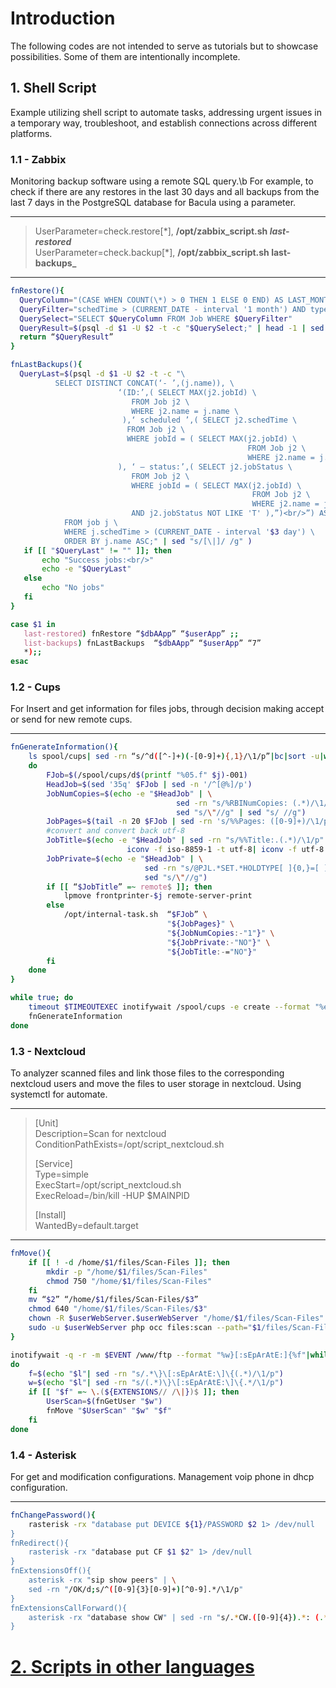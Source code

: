 # Introduction
The following codes are not intended to serve as tutorials but to showcase possibilities. Some of them are intentionally incomplete.

## 1. Shell Script

Example utilizing shell script to automate tasks, addressing urgent issues in a temporary way, troubleshoot, and establish connections across different platforms.

### 1.1 - Zabbix
Monitoring backup software using a remote SQL query.\b 
For example, to check if there are any restores in the last 30 days and all backups from the last 7 days in the PostgreSQL database for Bacula using a parameter.

- - -
> UserParameter=check.restore[\*], **/opt/zabbix_script.sh  _last-restored_**  
> UserParameter=check.backup[\*], **/opt/zabbix_script.sh  last-backups_**
- - -
 ~~~bash  
 fnRestore(){
   QueryColumn="(CASE WHEN COUNT(\*) > 0 THEN 1 ELSE 0 END) AS LAST_MONTH_RESTORE"  
   QueryFilter="schedTime > (CURRENT_DATE - interval '1 month') AND type = 'R'"  
   QuerySelect="SELECT $QueryColumn FROM Job WHERE $QueryFilter"  
   QueryResult=$(psql -d $1 -U $2 -t -c "$QuerySelect;" | head -1 | sed "s/ //g")  
   return “$QueryResult”  
}  
 
fnLastBackups(){  
   QueryLast=$(psql -d $1 -U $2 -t -c "\  
           SELECT DISTINCT CONCAT(‘- ’,(j.name)), \  
                         ‘(ID:’,( SELECT MAX(j2.jobId) \  
                            FROM Job j2 \  
                            WHERE j2.name = j.name \  
                          ),‘ scheduled ’,( SELECT j2.schedTime \  
                           FROM Job j2 \  
                           WHERE jobId = ( SELECT MAX(j2.jobId) \  
                                                      FROM Job j2 \  
                                                      WHERE j2.name = j.name ) \  
                         ), ‘ – status:’,( SELECT j2.jobStatus \  
                            FROM Job j2 \  
                            WHERE jobId = ( SELECT MAX(j2.jobId) \  
                                                       FROM Job j2 \  
                                                       WHERE j2.name = j.name ) \  
                            AND j2.jobStatus NOT LIKE 'T' ),”)<br/>”) AS "LastJobs" \  
             FROM job j \  
             WHERE j.schedTime > (CURRENT_DATE - interval '$3 day') \  
             ORDER BY j.name ASC;" | sed "s/[\|]/ /g" )  
    if [[ "$QueryLast" != "" ]]; then  
        echo "Success jobs:<br/>"  
        echo -e "$QueryLast"  
    else  
        echo "No jobs"  
    fi  
}  

case $1 in
    last-restored) fnRestore “$dbAApp” “$userApp” ;;
    list-backups) fnLastBackups  “$dbAApp” “$userApp” “7”
    *);;
esac
~~~


### 1.2 - Cups
For Insert and get information for files jobs, through decision making accept or send for new remote cups.
- - -
~~~bash
fnGenerateInformation(){
    ls spool/cups| sed -rn “s/^d([^-]+)(-[0-9]+){,1}/\1/p”|bc|sort -u|while read j;
    do
        FJob=$(/spool/cups/d$(printf "%05.f" $j)-001)
        HeadJob=$(sed '35q' $FJob | sed -n '/^[@%]/p')
        JobNumCopies=$(echo -e "$HeadJob" | \
                                     sed -rn "s/%RBINumCopies: (.*)/\1/p" | \
                                     sed "s/\"//g" | sed "s/ //g")
        JobPages=$(tail -n 20 $FJob | sed -rn 's/%%Pages: ([0-9]+)/\1/p')
        #convert and convert back utf-8
        JobTitle=$(echo -e "$HeadJob" | sed -rn "s/%%Title:.(.*)/\1/p" | \
                          iconv -f iso-8859-1 -t utf-8| iconv -f utf-8 -t iso-8859-1)
        JobPrivate=$(echo -e "$HeadJob" | \
                              sed -rn "s/@PJL.*SET.*HOLDTYPE[ ]{0,}=[ ]{0,}(.*)/\1/p" | \
                              sed "s/\"//g")
        if [[ “$JobTitle” =~ remote$ ]]; then
            lpmove frontprinter-$j remote-server-print
        else
            /opt/internal-task.sh  “$FJob” \
                                   "${JobPages}" \
                                   "${JobNumCopies:-"1"}" \
                                   "${JobPrivate:-"NO"}" \
                                   "${JobTitle:-="NO"}"
        fi
    done
}

while true; do
    timeout $TIMEOUTEXEC inotifywait /spool/cups -e create --format "%e" 1>/dev/null 2>&1
    fnGenerateInformation
done

~~~

### 1.3 - Nextcloud
To analyzer scanned files and link those files to the corresponding nextcloud users and move the files to user storage in nextcloud. Using systemctl for automate.
- - - 
> [Unit]  
> Description=Scan for nextcloud  
> ConditionPathExists=/opt/script_nextcloud.sh  
>   
> [Service]  
> Type=simple  
> ExecStart=/opt/script_nextcloud.sh  
> ExecReload=/bin/kill -HUP $MAINPID  
>   
> [Install]  
> WantedBy=default.target  
- - -
~~~bash
fnMove(){
    if [[ ! -d /home/$1/files/Scan-Files ]]; then
        mkdir -p "/home/$1/files/Scan-Files"
        chmod 750 "/home/$1/files/Scan-Files"
    fi
    mv “$2” “/home/$1/files/Scan-Files/$3”
    chmod 640 "/home/$1/files/Scan-Files/$3"
    chown -R $userWebServer.$userWebServer "/home/$1/files/Scan-Files"
    sudo -u $userWebServer php occ files:scan --path="$1/files/Scan-Files"
}

inotifywait -q -r -m $EVENT /www/ftp --format "%w}[:sEpArAtE:]{%f"|while read l 
do
    f=$(echo "$l"| sed -rn "s/.*\}\[:sEpArAtE:\]\{(.*)/\1/p")
    w=$(echo "$l"| sed -rn "s/(.*)\}\[:sEpArAtE:\]\{.*/\1/p")
    if [[ "$f" =~ \.(${EXTENSIONS// /\|})$ ]]; then
        UserScan=$(fnGetUser "$w")
        fnMove "$UserScan" "$w" "$f"
    fi
done
~~~

### 1.4 - Asterisk
For get and modification configurations.
Management voip phone in dhcp configuration.
- - -
~~~bash
fnChangePassword(){
    rasterisk -rx "database put DEVICE ${1}/PASSWORD $2 1> /dev/null
}
fnRedirect(){
    rasterisk -rx "database put CF $1 $2" 1> /dev/null
}
fnExtensionsOff(){
    asterisk -rx "sip show peers" | \
    sed -rn "/OK/d;s/^([0-9]{3}[0-9]+)[^0-9].*/\1/p"
}
fnExtensionsCallForward(){
    asterisk -rx "database show CW" | sed -rn "s/.*CW.([0-9]{4}).*: (.*)/\1/p"
}
~~~
# [2. Scripts in other languages](miscellaneous-scripts.md)

